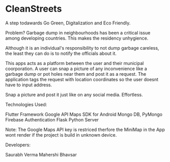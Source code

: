 # CleanStreets

A step todawards Go Green, Digitalization and Eco Friendly.

Problem?
Garbage dump in neighbourhoods has been a critical issue among developing countries. This makes the residency unhygience.

Although it is an individual's responsibility to not dump garbage careless, the least they can do is to notify the officials about it.

This apps acts as a platform between the user and their municipal coorporation.
A user can snap a picture of any inconvenience like a garbage dump or pot holes near them and post it as a request. The application tags the request with location coordinates so the user doesnt have to input address.

Snap a picture and post it just like on any social media. Effortless.


Technologies Used:

Flutter Framework
Google API Maps SDK for Android
Mongo DB, PyMongo
Firebase Authentication
Flask Python Server

Note:
The Google Maps API key is restriced therfore the MiniMap in the App wont render if the project is build in unknown device.


Developers:

Saurabh Verma
Mahershi Bhavsar
